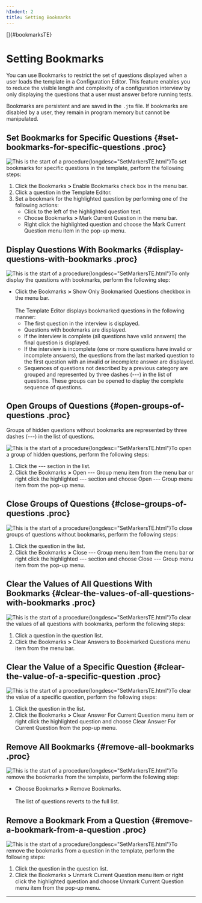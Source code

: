 ```yaml
---
hIndent: 2
title: Setting Bookmarks
---
```


[]{#bookmarksTE}

# Setting Bookmarks

You can use Bookmarks to restrict the set of questions displayed when a user loads the template in a
Configuration Editor. This feature enables you to reduce the visible length and complexity of a
configuration interview by only displaying the questions that a user must answer before running
tests.

Bookmarks are persistent and are saved in the `.jtm` file. If bookmarks are disabled by a user, they
remain in program memory but cannot be manipulated.

## Set Bookmarks for Specific Questions {#set-bookmarks-for-specific-questions .proc}

![This is the start of a procedure](../../images/hg_proc.gif){longdesc="SetMarkersTE.html"}To set
bookmarks for specific questions in the template, perform the following steps:

1.  Click the Bookmarks **\>** Enable Bookmarks check box in the menu bar.
2.  Click a question in the Template Editor.
3.  Set a bookmark for the highlighted question by performing one of the following actions:
    -   Click to the left of the highlighted question text.
    -   Choose Bookmarks **\>** Mark Current Question in the menu bar.
    -   Right click the highlighted question and choose the Mark Current Question menu item in the
        pop-up menu.

## Display Questions With Bookmarks {#display-questions-with-bookmarks .proc}

![This is the start of a procedure](../../images/hg_proc.gif){longdesc="SetMarkersTE.html"}To only
display the questions with bookmarks, perform the following step:

-   Click the Bookmarks **\>** Show Only Bookmarked Questions checkbox in the menu bar.\
    \
    The Template Editor displays bookmarked questions in the following manner:
    -   The first question in the interview is displayed.
    -   Questions with bookmarks are displayed.
    -   If the interview is complete (all questions have valid answers) the final question is
        displayed.
    -   If the interview is incomplete (one or more questions have invalid or incomplete answers),
        the questions from the last marked question to the first question with an invalid or
        incomplete answer are displayed.
    -   Sequences of questions not described by a previous category are grouped and represented by
        three dashes (\-\--) in the list of questions. These groups can be opened to display the
        complete sequence of questions.

## Open Groups of Questions {#open-groups-of-questions .proc}

Groups of hidden questions without bookmarks are represented by three dashes (\-\--) in the list of
questions.

![This is the start of a procedure](../../images/hg_proc.gif){longdesc="SetMarkersTE.html"}To open a
group of hidden questions, perform the following steps:

1.  Click the \-\-- section in the list.
2.  Click the Bookmarks **\>** Open \-\-- Group menu item from the menu bar or right click the
    highlighted \-\-- section and choose Open \-\-- Group menu item from the pop-up menu.

## Close Groups of Questions {#close-groups-of-questions .proc}

![This is the start of a procedure](../../images/hg_proc.gif){longdesc="SetMarkersTE.html"}To close
groups of questions without bookmarks, perform the following steps:

1.  Click the question in the list.
2.  Click the Bookmarks **\>** Close \-\-- Group menu item from the menu bar or right click the
    highlighted \-\-- section and choose Close \-\-- Group menu item from the pop-up menu.

## Clear the Values of All Questions With Bookmarks {#clear-the-values-of-all-questions-with-bookmarks .proc}

![This is the start of a procedure](../../images/hg_proc.gif){longdesc="SetMarkersTE.html"}To clear
the values of all questions with bookmarks, perform the following steps:

1.  Click a question in the question list.
2.  Click the Bookmarks **\>** Clear Answers to Bookmarked Questions menu item from the menu bar.

## Clear the Value of a Specific Question {#clear-the-value-of-a-specific-question .proc}

![This is the start of a procedure](../../images/hg_proc.gif){longdesc="SetMarkersTE.html"}To clear
the value of a specific question, perform the following steps:

1.  Click the question in the list.
2.  Click the Bookmarks **\>** Clear Answer For Current Question menu item or right click the
    highlighted question and choose Clear Answer For Current Question from the pop-up menu.

## Remove All Bookmarks {#remove-all-bookmarks .proc}

![This is the start of a procedure](../../images/hg_proc.gif){longdesc="SetMarkersTE.html"}To remove
the bookmarks from the template, perform the following step:

-   Choose Bookmarks **\>** Remove Bookmarks.\
    \
    The list of questions reverts to the full list.

## Remove a Bookmark From a Question {#remove-a-bookmark-from-a-question .proc}

![This is the start of a procedure](../../images/hg_proc.gif){longdesc="SetMarkersTE.html"}To remove
the bookmarks from a question in the template, perform the following steps:

1.  Click the question in the question list.
2.  Click the Bookmarks **\>** Unmark Current Question menu item or right click the highlighted
    question and choose Unmark Current Question menu item from the pop-up menu.

----------------------------------------------------------------------------------------------------


